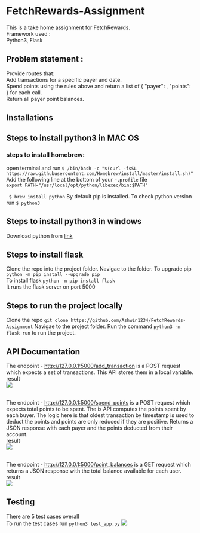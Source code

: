 # FetchRewards-Assignment
This is a take home assignment for FetchRewards. <br>
Framework used : <br>
Python3, Flask

## Problem statement : <br>
Provide routes that: <br>
Add transactions for a specific payer and date. <br>
Spend points using the rules above and return a list of ​{ "payer": <string>, "points": <integer> }​ for each call. <br>
Return all payer point balances. <br>

## Installations
## Steps to install python3 in MAC OS
### steps to install homebrew: <br>
open terminal and run ``` $ /bin/bash -c "$(curl -fsSL https://raw.githubusercontent.com/Homebrew/install/master/install.sh)" ```
Add the following line at the bottom of your ``` ~.profile ``` file <br>
``` export PATH="/usr/local/opt/python/libexec/bin:$PATH" ``` <br>

 ```  $ brew install python ```
 By default pip is installed. 
 To check python version run ``` $ python3 ``` 

 ## Steps to install python3 in windows
 Download python from [link](https://www.python.org/downloads/)

 ## Steps to install flask 
 Clone the repo into the project folder. Navigae to the folder.
 To upgrade pip ``` python -m pip install --upgrade pip ``` <br>
 To install flask ``` python -m pip install flask ``` <br>
 It runs the flask server on port 5000 <br>



 ## Steps to run the project locally
 Clone the repo ``` git clone https://github.com/Ashwin1234/FetchRewards-Assignment ```
 Navigae to the project folder. 
 Run the command ``` python3 -m flask run ``` to run the project.

 ## API Documentation
 The endpoint - http://127.0.0.1:5000/add_transaction is a POST request which expects a set of transactions. This API stores them in a local variable. <br>
 result <br>
 ![](./images/image7.png)
 <br>
 <br>

 The endpoint - http://127.0.0.1:5000/spend_points is a POST request which expects total points to be spent. The is API computes the points spent by each buyer. The logic here is that oldest transaction by timestamp is used to deduct the points and points are only reduced if they are positive. Returns a JSON response with each payer and the points deducted from their account. <br>
result <br>
 ![](./images/image5.png)
 <br>
 <br>


 The endpoint - http://127.0.0.1:5000/point_balances is a GET request which returns a JSON response with the total balance available for each user. <br>
 result <br>
 ![](./images/image6.png)

 ## Testing
 There are 5 test cases overall <br>
 To run the test cases run   ``` python3 test_app.py ```
![](./images/image4.png)







 


